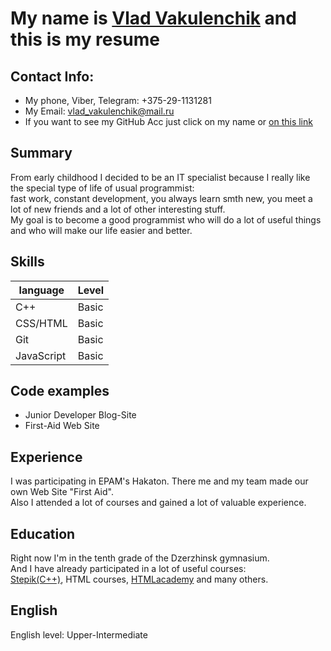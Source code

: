 # My name is [Vlad Vakulenchik](https://github.com/VladVakulenchik) and this is my resume

## Contact Info:
* My phone, Viber, Telegram: +375-29-1131281
* My Email: [vlad_vakulenchik@mail.ru](https://vlad_vakulenchik@mail.ru)
* If you want to see my GitHub Acc just click on my name or [on this link](https://github.com/VladVakulenchik)

## Summary
From early childhood I decided to be an IT specialist because I really like the special type of life of usual programmist:<br>
fast work, constant development, you always learn smth new, you meet a lot of new friends and a lot of other interesting stuff.<br>
My goal is to become a good programmist who will do a lot of useful things and who will make our life easier and better.

## Skills
language | Level
--- | ---
C++ | Basic
CSS/HTML | Basic
Git | Basic
JavaScript | Basic

## Code examples
* Junior Developer Blog-Site
* First-Aid Web Site

## Experience
I was participating in EPAM's Hakaton. There me and my team made our own Web Site "First Aid".<br>
Also I attended a lot of courses and gained a lot of valuable experience.  

## Education
Right now I'm in the tenth grade of the Dzerzhinsk gymnasium.<br>
And I have already participated in a lot of useful courses:<br>
[Stepik(C++)](https://stepik.org/catalog), HTML courses, [HTMLacademy](https://htmlacademy.ru/profile/id1361073) and many others.

## English
English level: Upper-Intermediate
